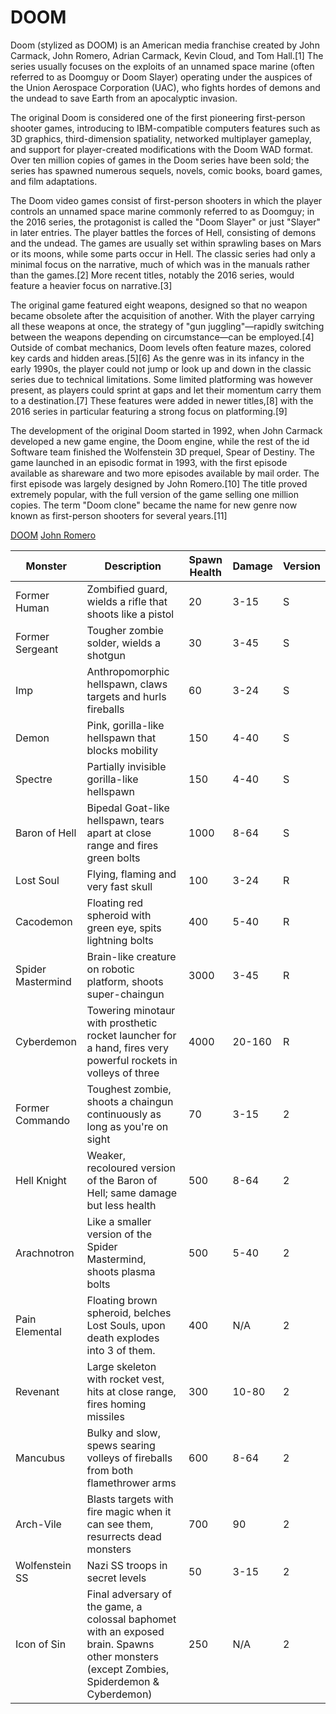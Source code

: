 # DOOM

Doom (stylized as DOOM) is an American media franchise created by John Carmack, John Romero, Adrian Carmack, Kevin Cloud, and Tom Hall.[1] The series usually focuses on the exploits of an unnamed space marine (often referred to as Doomguy or Doom Slayer) operating under the auspices of the Union Aerospace Corporation (UAC), who fights hordes of demons and the undead to save Earth from an apocalyptic invasion.

The original Doom is considered one of the first pioneering first-person shooter games, introducing to IBM-compatible computers features such as 3D graphics, third-dimension spatiality, networked multiplayer gameplay, and support for player-created modifications with the Doom WAD format. Over ten million copies of games in the Doom series have been sold; the series has spawned numerous sequels, novels, comic books, board games, and film adaptations. 

The Doom video games consist of first-person shooters in which the player controls an unnamed space marine commonly referred to as Doomguy; in the 2016 series, the protagonist is called the "Doom Slayer" or just "Slayer" in later entries. The player battles the forces of Hell, consisting of demons and the undead. The games are usually set within sprawling bases on Mars or its moons, while some parts occur in Hell. The classic series had only a minimal focus on the narrative, much of which was in the manuals rather than the games.[2] More recent titles, notably the 2016 series, would feature a heavier focus on narrative.[3]

The original game featured eight weapons, designed so that no weapon became obsolete after the acquisition of another. With the player carrying all these weapons at once, the strategy of "gun juggling"—rapidly switching between the weapons depending on circumstance—can be employed.[4] Outside of combat mechanics, Doom levels often feature mazes, colored key cards and hidden areas.[5][6] As the genre was in its infancy in the early 1990s, the player could not jump or look up and down in the classic series due to technical limitations. Some limited platforming was however present, as players could sprint at gaps and let their momentum carry them to a destination.[7] These features were added in newer titles,[8] with the 2016 series in particular featuring a strong focus on platforming.[9] 

The development of the original Doom started in 1992, when John Carmack developed a new game engine, the Doom engine, while the rest of the id Software team finished the Wolfenstein 3D prequel, Spear of Destiny. The game launched in an episodic format in 1993, with the first episode available as shareware and two more episodes available by mail order. The first episode was largely designed by John Romero.[10] The title proved extremely popular, with the full version of the game selling one million copies. The term "Doom clone" became the name for new genre now known as first-person shooters for several years.[11]

[](doom1.jpg)
[](doom2.jpg)

[DOOM](https://en.wikipedia.org/wiki/Doom_(franchise))
[John Romero](https://en.wikipedia.org/wiki/John_Romero)

| Monster  | Description  | Spawn Health  | Damage  | Version |
|---|---|---|---|---|
 | Former Human  | Zombified guard, wields a rifle that shoots like a pistol  | 20  | 3-15  | S | 
 | Former Sergeant  | Tougher zombie solder, wields a shotgun  | 30  | 3-45  | S | 
 | Imp  | Anthropomorphic hellspawn, claws targets and hurls fireballs  | 60  | 3-24  | S | 
 | Demon  | Pink, gorilla-like hellspawn that blocks mobility  | 150  | 4-40  | S | 
 | Spectre  | Partially invisible gorilla-like hellspawn  | 150  | 4-40  | S | 
 | Baron of Hell  | Bipedal Goat-like hellspawn, tears apart at close range and fires green bolts  | 1000  | 8-64  | S | 
 | Lost Soul  | Flying, flaming and very fast skull  | 100  | 3-24  | R | 
 | Cacodemon  | Floating red spheroid with green eye, spits lightning bolts  | 400  | 5-40  | R | 
 | Spider Mastermind  | Brain-like creature on robotic platform, shoots super-chaingun  | 3000  | 3-45  | R | 
 | Cyberdemon  | Towering minotaur with prosthetic rocket launcher for a hand, fires very powerful rockets in volleys of three  | 4000  | 20-160  | R | 
 | Former Commando  | Toughest zombie, shoots a chaingun continuously as long as you're on sight  | 70  | 3-15  | 2 | 
 | Hell Knight  | Weaker, recoloured version of the Baron of Hell; same damage but less health  | 500  | 8-64  | 2 | 
 | Arachnotron  | Like a smaller version of the Spider Mastermind, shoots plasma bolts  | 500  | 5-40  | 2 | 
 | Pain Elemental  | Floating brown spheroid, belches Lost Souls, upon death explodes into 3 of them.  | 400  | N/A  | 2 | 
 | Revenant  | Large skeleton with rocket vest, hits at close range, fires homing missiles  | 300  | 10-80  | 2 | 
 | Mancubus  | Bulky and slow, spews searing volleys of fireballs from both flamethrower arms  | 600  | 8-64  | 2 | 
 | Arch-Vile  | Blasts targets with fire magic when it can see them, resurrects dead monsters  | 700  | 90  | 2 | 
 | Wolfenstein SS  | Nazi SS troops in secret levels  | 50  | 3-15  | 2 | 
 | Icon of Sin  | Final adversary of the game, a colossal baphomet with an exposed brain. Spawns other monsters (except Zombies, Spiderdemon & Cyberdemon)  | 250  | N/A  | 2 | 